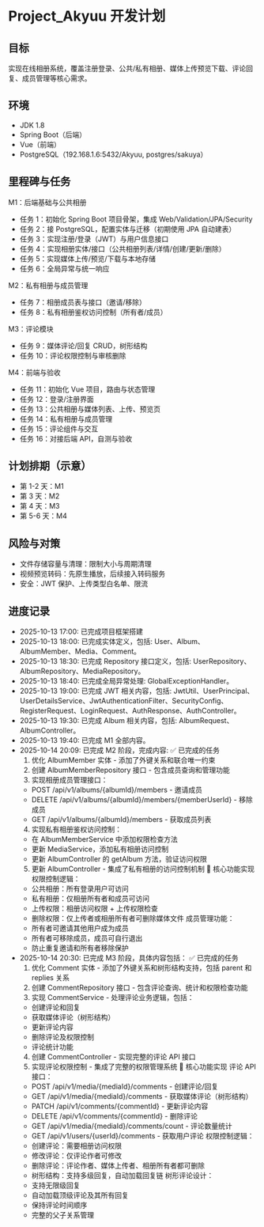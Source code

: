 # Project_Akyuu 开发计划

## 目标

实现在线相册系统，覆盖注册登录、公共/私有相册、媒体上传预览下载、评论回复、成员管理等核心需求。

## 环境

- JDK 1.8
- Spring Boot（后端）
- Vue（前端）
- PostgreSQL（192.168.1.6:5432/Akyuu, postgres/sakuya）

## 里程碑与任务

M1：后端基础与公共相册

- 任务 1：初始化 Spring Boot 项目骨架，集成 Web/Validation/JPA/Security
- 任务 2：接 PostgreSQL，配置实体与迁移（初期使用 JPA 自动建表）
- 任务 3：实现注册/登录（JWT）与用户信息接口
- 任务 4：实现相册实体/接口（公共相册列表/详情/创建/更新/删除）
- 任务 5：实现媒体上传/预览/下载与本地存储
- 任务 6：全局异常与统一响应

M2：私有相册与成员管理

- 任务 7：相册成员表与接口（邀请/移除）
- 任务 8：私有相册鉴权访问控制（所有者/成员）

M3：评论模块

- 任务 9：媒体评论/回复 CRUD，树形结构
- 任务 10：评论权限控制与审核删除

M4：前端与验收

- 任务 11：初始化 Vue 项目，路由与状态管理
- 任务 12：登录/注册界面
- 任务 13：公共相册与媒体列表、上传、预览页
- 任务 14：私有相册与成员管理
- 任务 15：评论组件与交互
- 任务 16：对接后端 API，自测与验收

## 计划排期（示意）

- 第 1-2 天：M1
- 第 3 天：M2
- 第 4 天：M3
- 第 5-6 天：M4

## 风险与对策

- 文件存储容量与清理：限制大小与周期清理
- 视频预览转码：先原生播放，后续接入转码服务
- 安全：JWT 保护、上传类型白名单、限流

## 进度记录

- 2025-10-13 17:00: 已完成项目框架搭建
- 2025-10-13 18:00: 已完成实体定义，包括: User、Album、AlbumMember、Media、Comment。
- 2025-10-13 18:30: 已完成 Repository 接口定义，包括: UserRepository、AlbumRepository、MediaRepository。
- 2025-10-13 18:40: 已完成全局异常处理: GlobalExceptionHandler。
- 2025-10-13 19:00: 已完成 JWT 相关内容，包括: JwtUtil、UserPrincipal、UserDetailsService、JwtAuthenticationFilter、SecurityConfig、RegisterRequest、LoginRequest、AuthResponse、AuthController。
- 2025-10-13 19:30: 已完成 Album 相关内容，包括: AlbumRequest、AlbumController。
- 2025-10-13 19:40: 已完成 M1 全部内容。
- 2025-10-14 20:09: 已完成 M2 阶段，完成内容:
  ✅ 已完成的任务
  1. 优化 AlbumMember 实体 - 添加了外键关系和联合唯一约束
  2. 创建 AlbumMemberRepository 接口 - 包含成员查询和管理功能
  3. 实现相册成员管理接口：
  - POST /api/v1/albums/{albumId}/members - 邀请成员
  - DELETE /api/v1/albums/{albumId}/members/{memberUserId} - 移除成员
  - GET /api/v1/albums/{albumId}/members - 获取成员列表
  4. 实现私有相册鉴权访问控制：
  - 在 AlbumMemberService 中添加权限检查方法
  - 更新 MediaService，添加私有相册访问控制
  - 更新 AlbumController 的 getAlbum 方法，验证访问权限
  5. 更新 AlbumController - 集成了私有相册的访问控制机制
     🔧 核心功能实现
     权限控制逻辑：
  - 公共相册：所有登录用户可访问
  - 私有相册：仅相册所有者和成员可访问
  - 上传权限：相册访问权限 + 上传权限检查
  - 删除权限：仅上传者或相册所有者可删除媒体文件
    成员管理功能：
  - 所有者可邀请其他用户成为成员
  - 所有者可移除成员，成员可自行退出
  - 防止重复邀请和所有者移除保护
- 2025-10-14 20:30: 已完成 M3 阶段，具体内容包括：
  ✅ 已完成的任务
  1. 优化 Comment 实体 - 添加了外键关系和树形结构支持，包括 parent 和 replies 关系
  2. 创建 CommentRepository 接口 - 包含评论查询、统计和权限检查功能
  3. 实现 CommentService - 处理评论业务逻辑，包括：
  - 创建评论和回复
  - 获取媒体评论（树形结构）
  - 更新评论内容
  - 删除评论及权限控制
  - 评论统计功能
  4. 创建 CommentController - 实现完整的评论 API 接口
  5. 实现评论权限控制 - 集成了完整的权限管理系统
     🔧 核心功能实现
     评论 API 接口：
  - POST /api/v1/media/{mediaId}/comments - 创建评论/回复
  - GET /api/v1/media/{mediaId}/comments - 获取媒体评论（树形结构）
  - PATCH /api/v1/comments/{commentId} - 更新评论内容
  - DELETE /api/v1/comments/{commentId} - 删除评论
  - GET /api/v1/media/{mediaId}/comments/count - 评论数量统计
  - GET /api/v1/users/{userId}/comments - 获取用户评论
    权限控制逻辑：
  - 创建评论：需要相册访问权限
  - 修改评论：仅评论作者可修改
  - 删除评论：评论作者、媒体上传者、相册所有者都可删除
  - 树形结构：支持多级回复，自动加载回复链
    树形评论设计：
  - 支持无限级回复
  - 自动加载顶级评论及其所有回复
  - 保持评论时间顺序
  - 完整的父子关系管理
